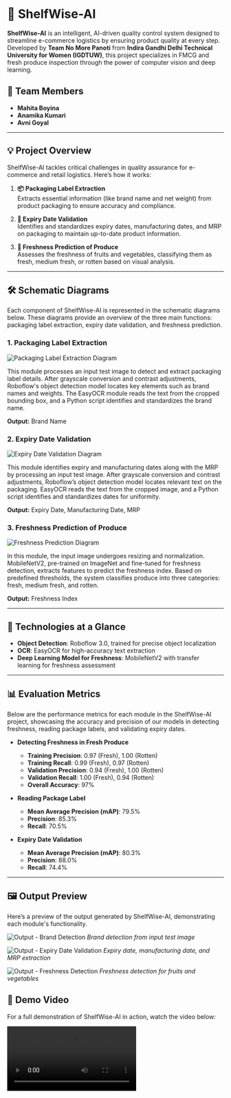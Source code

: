 # 🛒 ShelfWise-AI

**ShelfWise-AI** is an intelligent, AI-driven quality control system designed to streamline e-commerce logistics by ensuring product quality at every step. Developed by **Team No More Panoti** from **Indira Gandhi Delhi Technical University for Women (IGDTUW)**, this project specializes in FMCG and fresh produce inspection through the power of computer vision and deep learning. 

## 🌟 Team Members
- **Mahita Boyina**
- **Anamika Kumari**
- **Avni Goyal**

---

## 💡 Project Overview

ShelfWise-AI tackles critical challenges in quality assurance for e-commerce and retail logistics. Here’s how it works:

1. **📦 Packaging Label Extraction**  
   Extracts essential information (like brand name and net weight) from product packaging to ensure accuracy and compliance.

2. **📅 Expiry Date Validation**  
   Identifies and standardizes expiry dates, manufacturing dates, and MRP on packaging to maintain up-to-date product information.

3. **🍎 Freshness Prediction of Produce**  
   Assesses the freshness of fruits and vegetables, classifying them as fresh, medium fresh, or rotten based on visual analysis.

---
## 🛠️ Schematic Diagrams

Each component of ShelfWise-AI is represented in the schematic diagrams below. These diagrams provide an overview of the three main functions: packaging label extraction, expiry date validation, and freshness prediction.

### 1. Packaging Label Extraction

![Packaging Label Extraction Diagram](Schematic_d1.png)

This module processes an input test image to detect and extract packaging label details. After grayscale conversion and contrast adjustments, Roboflow's object detection model locates key elements such as brand names and weights. The EasyOCR module reads the text from the cropped bounding box, and a Python script identifies and standardizes the brand name.

**Output:** Brand Name

### 2. Expiry Date Validation

![Expiry Date Validation Diagram](Schematic_d2.png)

This module identifies expiry and manufacturing dates along with the MRP by processing an input test image. After grayscale conversion and contrast adjustments, Roboflow’s object detection model locates relevant text on the packaging. EasyOCR reads the text from the cropped image, and a Python script identifies and standardizes dates for uniformity.

**Output:** Expiry Date, Manufacturing Date, MRP

### 3. Freshness Prediction of Produce

![Freshness Prediction Diagram](Schematic_d3.png)

In this module, the input image undergoes resizing and normalization. MobileNetV2, pre-trained on ImageNet and fine-tuned for freshness detection, extracts features to predict the freshness index. Based on predefined thresholds, the system classifies produce into three categories: fresh, medium fresh, and rotten.

**Output:** Freshness Index

---

## 🚀 Technologies at a Glance

- **Object Detection**: Roboflow 3.0, trained for precise object localization
- **OCR**: EasyOCR for high-accuracy text extraction
- **Deep Learning Model for Freshness**: MobileNetV2 with transfer learning for freshness assessment

---

## 📊 Evaluation Metrics

Below are the performance metrics for each module in the ShelfWise-AI project, showcasing the accuracy and precision of our models in detecting freshness, reading package labels, and validating expiry dates.

- **Detecting Freshness in Fresh Produce**
  - **Training Precision**: 0.97 (Fresh), 1.00 (Rotten)
  - **Training Recall**: 0.99 (Fresh), 0.97 (Rotten)
  - **Validation Precision**: 0.94 (Fresh), 1.00 (Rotten)
  - **Validation Recall**: 1.00 (Fresh), 0.94 (Rotten)
  - **Overall Accuracy**: 97%

- **Reading Package Label**
  - **Mean Average Precision (mAP)**: 79.5%
  - **Precision**: 85.3%
  - **Recall**: 70.5%

- **Expiry Date Validation**
  - **Mean Average Precision (mAP)**: 80.3%
  - **Precision**: 88.0%
  - **Recall**: 74.4%

---

## 🖼️ Output Preview

Here’s a preview of the output generated by ShelfWise-AI, demonstrating each module's functionality.

![Output - Brand Detection](Output1.png)
*Brand detection from input test image*

![Output - Expiry Date Validation](Output2.png)
*Expiry date, manufacturing date, and MRP extraction*

![Output - Freshness Detection](Output3.png)
*Freshness detection for fruits and vegetables*

## 🎥 Demo Video

For a full demonstration of ShelfWise-AI in action, watch the video below:

![ShelfWise-AI Demo](video.mp4)
